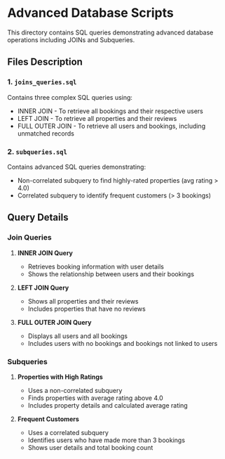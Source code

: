 # Advanced Database Scripts

This directory contains SQL queries demonstrating advanced database operations including JOINs and Subqueries.

## Files Description

### 1. `joins_queries.sql`
Contains three complex SQL queries using:
- INNER JOIN - To retrieve all bookings and their respective users
- LEFT JOIN - To retrieve all properties and their reviews
- FULL OUTER JOIN - To retrieve all users and bookings, including unmatched records

### 2. `subqueries.sql`
Contains advanced SQL queries demonstrating:
- Non-correlated subquery to find highly-rated properties (avg rating > 4.0)
- Correlated subquery to identify frequent customers (> 3 bookings)

## Query Details

### Join Queries
1. **INNER JOIN Query**
   - Retrieves booking information with user details
   - Shows the relationship between users and their bookings

2. **LEFT JOIN Query**
   - Shows all properties and their reviews
   - Includes properties that have no reviews

3. **FULL OUTER JOIN Query**
   - Displays all users and all bookings
   - Includes users with no bookings and bookings not linked to users

### Subqueries
1. **Properties with High Ratings**
   - Uses a non-correlated subquery
   - Finds properties with average rating above 4.0
   - Includes property details and calculated average rating

2. **Frequent Customers**
   - Uses a correlated subquery
   - Identifies users who have made more than 3 bookings
   - Shows user details and total booking count
